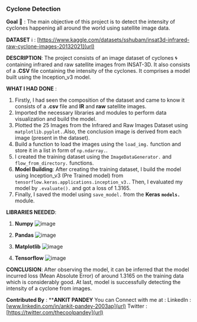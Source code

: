 ### **Cyclone Detection**

**Goal** 🎯 : 
The main objective of this project is to detect the intensity of cyclones happening all around the world using satellite image data.

**DATASET** ℹ️ : 
[https://www.kaggle.com/datasets/sshubam/insat3d-infrared-raw-cyclone-images-20132021](url)

**DESCRIPTION**: 
The project consists of an image dataset of cyclones 🌀 containing infrared and raw satellite images from INSAT-3D. It also consists of a **.CSV** file containing the intensity of the cyclones. It comprises a model built using the Inception_v3 model.

**WHAT I HAD DONE** : 

1. Firstly, I had seen the composition of the dataset and came to know it consists of a **.csv** file and **IR** and **raw** satellite images. 
2. Imported the necessary libraries and modules to perform data visualization and build the model.
3. Plotted the 25 Images from the Infrared and Raw Images Dataset using `matplotlib.pyplot.`.Also, the conclusion image is derived from each image (present in the dataset).
4. Build a function to load the images using the `load_img.` function and store it in a list in form of `np.ndarray.`.
5. I created the training dataset using the `ImageDataGenerator.` and `flow_from_directory.` functions.
6. **Model Building**: After creating the training dataset, I build the model using Inception_v3 (Pre Trained model) from `tensorflow.keras.applications.inception_v3.`. Then, I evaluated my model by `.evaluate().` and got a loss of 1.3165.
7. Finally, I saved the model using `save_model.` from the **Keras** **`models.`** module.

**LIBRARIES NEEDED**:

1. **Numpy**
![image](https://user-images.githubusercontent.com/102639355/189530650-ffbb7c60-eaad-4986-9719-6a8d6ec8e278.png)

2. **Pandas**
![image](https://user-images.githubusercontent.com/102639355/189530697-feadc763-3449-46e9-90a4-446535ab703d.png)

3. **Matplotlib**
![image](https://user-images.githubusercontent.com/102639355/189531053-d86db639-e5e8-4922-b6ce-9434b7e1f7bd.png)

4. **Tensorflow**
![image](https://user-images.githubusercontent.com/102639355/189531167-71884461-87de-42a0-80c3-131a08c2b9f9.png)

**CONCLUSION**:
After observing the model, it can be inferred that the model incurred loss (Mean Absolute Error) of around 1.3165 on the training data which is considerably good. At last, model is successfully detecting the intensity of a cyclone from images.

**Contributed By** : 
****ANKIT PANDEY**
You can Connect with me at :
LinkedIn : [www.linkedin.com/in/ankit-pandey-2003ap](url)
Twitter : [https://twitter.com/thecoolpandey](url)